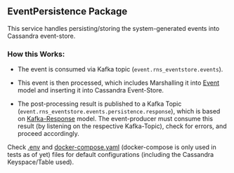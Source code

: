 EventPersistence Package
-----

This service handles persisting/storing the system-generated events into Cassandra event-store.

### How this Works:

* The event is consumed via Kafka topic (`event.rns_eventstore.events`).

* This event is then processed, which includes Marshalling it into [Event][0] model and inserting it into Cassandra Event-Store.

* The post-processing result is published to a Kafka Topic (`event.rns_eventstore.events.persistence.response`), which is based on [Kafka-Response][1] model. The event-producer must consume this result (by listening on the respective Kafka-Topic), check for errors, and proceed accordingly.

Check [.env][2] and [docker-compose.yaml][3] (docker-compose is only used in tests as of yet) files for default configurations (including the Cassandra Keyspace/Table used).

  [0]: https://github.com/TerrexTech/go-eventstore-models/blob/master/models/event.go
  [1]: https://github.com/TerrexTech/go-eventstore-models/blob/master/models/kafka_response.go
  [2]: https://github.com/TerrexTech/go-eventpersistence/blob/master/.env
  [3]: https://github.com/TerrexTech/go-eventpersistence/blob/master/test/docker-compose.yaml
